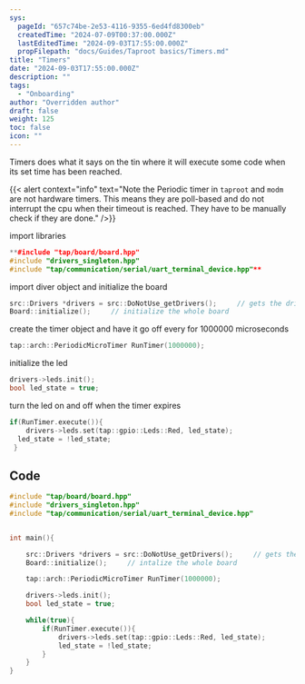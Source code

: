 ```yaml
---
sys:
  pageId: "657c74be-2e53-4116-9355-6ed4fd8300eb"
  createdTime: "2024-07-09T00:37:00.000Z"
  lastEditedTime: "2024-09-03T17:55:00.000Z"
  propFilepath: "docs/Guides/Taproot basics/Timers.md"
title: "Timers"
date: "2024-09-03T17:55:00.000Z"
description: ""
tags:
  - "Onboarding"
author: "Overridden author"
draft: false
weight: 125
toc: false
icon: ""
---
```


Timers does what it says on the tin where it will execute some code when its set time has been reached.

{{< alert context="info" text="Note the Periodic timer in `taproot` and `modm` are not hardware timers. This means they are poll-based and do not interrupt the cpu when their timeout is reached. They have to be manually check if they are done." />}}

import libraries 

```cpp
**#include "tap/board/board.hpp"
#include "drivers_singleton.hpp"
#include "tap/communication/serial/uart_terminal_device.hpp"**
```

import diver object and initialize the board

```cpp
src::Drivers *drivers = src::DoNotUse_getDrivers();     // gets the driver object
Board::initialize();     // initialize the whole board
```

create the timer object and have it go off every for 1000000 microseconds

```cpp
tap::arch::PeriodicMicroTimer RunTimer(1000000);  
```

initialize the led

```cpp
drivers->leds.init();
bool led_state = true;
```

turn the led on and off when the timer expires

```cpp
if(RunTimer.execute()){
	drivers->leds.set(tap::gpio::Leds::Red, led_state);
  led_state = !led_state;
 }
```

## Code

```cpp
#include "tap/board/board.hpp"
#include "drivers_singleton.hpp"
#include "tap/communication/serial/uart_terminal_device.hpp"


int main(){

    src::Drivers *drivers = src::DoNotUse_getDrivers();     // gets the driver object
    Board::initialize();     // intalize the whole board

    tap::arch::PeriodicMicroTimer RunTimer(1000000);  

    drivers->leds.init();
    bool led_state = true;

    while(true){
        if(RunTimer.execute()){
            drivers->leds.set(tap::gpio::Leds::Red, led_state);
            led_state = !led_state;
        }
    }
}
```
